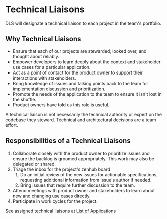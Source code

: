 # Technical Liaisons

DLS will designate a technical liaison to each project in the team's portfolio.

## Why Technical Liaisons

* Ensure that each of our projects are stewarded, looked over, and thought about reliably.
* Empower developers to learn deeply about the context and stakeholder use cases for a particular application.
* Act as a point of contact for the product owner to support their interactions with stakeholders.
* Bring knowledge of issues and talking points back to the team for implementation discussion and prioritization.
* Promote the needs of the application to the team to ensure it isn't lost in the shuffle.
* Product owners have told us this role is useful.

A technical liaison is not necessarily the technical authority or expert on the
codebase they steward. Technical and architectural decisions are a team effort.

## Responsibilities of a Technical Liaisons

1. Collaborate closely with the product owner to prioritize issues and ensure the backlog is groomed appropriately. This work may also be delegated or shared.
1. Triage the inbox for the project's zenhub board
   1. Do an initial review of the new issues for actionable specifications, requesting additional information from issue's author if needed.
   1. Bring issues that require further discussion to the team.
1. Attend meetings with product owner and stakeholders to learn about new and changing use cases directly.
1. Participate in work cycles for the project.

See assigned technical liaisons at [List of Applications](/applications.md)
